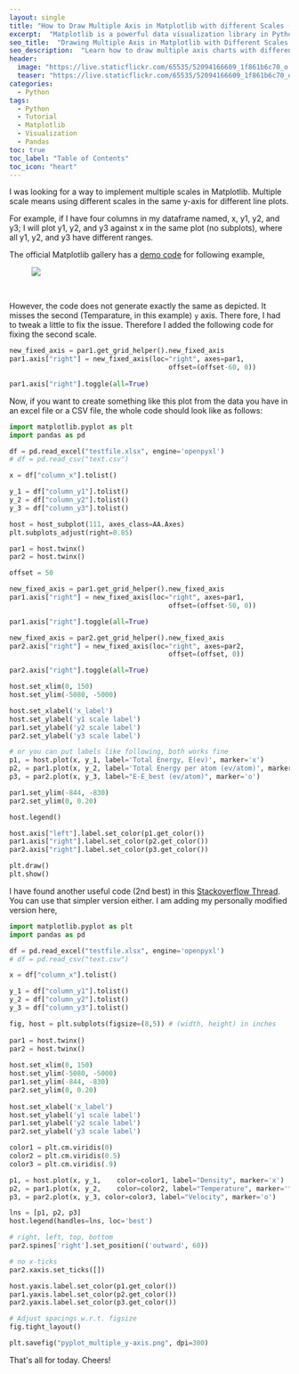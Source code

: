 ```yaml
---
layout: single
title: "How to Draw Multiple Axis in Matplotlib with different Scales (Value Range)"
excerpt:  "Matplotlib is a powerful data visualization library in Python. It allows you to create a wide range of charts and graphs, including multiple axis charts with different value ranges. In this tutorial, I'll walk you through the steps to draw multiple axis charts with different scales using Matplotlib."
seo_title:  "Drawing Multiple Axis in Matplotlib with Different Scales | Python Data Visualization"
seo_description:  "Learn how to draw multiple axis charts with different scales using Matplotlib, a powerful data visualization library in Python. Follow my step-by-step tutorial to create impressive visualizations that clearly convey your data."
header:
  image: "https://live.staticflickr.com/65535/52094166609_1f861b6c70_o.png"
  teaser: "https://live.staticflickr.com/65535/52094166609_1f861b6c70_o.png"
categories:
  - Python
tags:
  - Python
  - Tutorial
  - Matplotlib
  - Visualization
  - Pandas
toc: true
toc_label: "Table of Contents"
toc_icon: "heart"
---
```



I was looking for a way to implement multiple scales in Matplotlib. Multiple scale means using different scales in the same y-axis for different line plots.

For example, if I have four columns in my dataframe named, x, y1, y2, and y3; I will plot y1, y2, and y3 against x in the same plot (no subplots), where all y1, y2, and y3 have different ranges.

The official Matplotlib gallery has a [demo code](https://matplotlib.org/2.0.2/examples/axes_grid/demo_parasite_axes2.html) for following example,

<figure>
  <a href="https://matplotlib.org/2.0.2/_images/demo_parasite_axes2.png"><img src="https://matplotlib.org/2.0.2/_images/demo_parasite_axes2.png "></a>
</figure>
<br/>

However, the code does not generate exactly the same as depicted. It misses the second (Temparature, in this example) `y` axis. There fore, I had to tweak a little to fix the issue. Therefore I added the following code for fixing the second scale.


```python
new_fixed_axis = par1.get_grid_helper().new_fixed_axis
par1.axis["right"] = new_fixed_axis(loc="right", axes=par1,
                                        offset=(offset-60, 0))
                                        
par1.axis["right"].toggle(all=True)
```

Now, if you want to create something like this plot from the data you have in an excel file or a CSV file, the whole code should look like as follows:

```python
import matplotlib.pyplot as plt
import pandas as pd

df = pd.read_excel("testfile.xlsx", engine='openpyxl')
# df = pd.read_csv("text.csv")

x = df["column_x"].tolist()

y_1 = df["column_y1"].tolist()
y_2 = df["column_y2"].tolist()
y_3 = df["column_y3"].tolist()

host = host_subplot(111, axes_class=AA.Axes)
plt.subplots_adjust(right=0.85)

par1 = host.twinx()
par2 = host.twinx()

offset = 50

new_fixed_axis = par1.get_grid_helper().new_fixed_axis
par1.axis["right"] = new_fixed_axis(loc="right", axes=par1,
                                        offset=(offset-50, 0))

par1.axis["right"].toggle(all=True)

new_fixed_axis = par2.get_grid_helper().new_fixed_axis
par2.axis["right"] = new_fixed_axis(loc="right", axes=par2,
                                        offset=(offset, 0))

par2.axis["right"].toggle(all=True)

host.set_xlim(0, 150)
host.set_ylim(-5080, -5000)

host.set_xlabel('x_label')
host.set_ylabel('y1 scale label')
par1.set_ylabel('y2 scale label')
par2.set_ylabel('y3 scale label')

# or you can put labels like following, both works fine
p1, = host.plot(x, y_1, label='Total Energy, E(ev)', marker='x')
p2, = par1.plot(x, y_2, label='Total Energy per atom (ev/atom)', marker='^')
p3, = par2.plot(x, y_3, label="E-E_best (ev/atom)", marker='o')

par1.set_ylim(-844, -830)
par2.set_ylim(0, 0.20)

host.legend()

host.axis["left"].label.set_color(p1.get_color())
par1.axis["right"].label.set_color(p2.get_color())
par2.axis["right"].label.set_color(p3.get_color())

plt.draw()
plt.show()
```

I have found another useful code (2nd best) in this [Stackoverflow Thread](https://stackoverflow.com/questions/9103166/multiple-axis-in-matplotlib-with-different-scales?newreg=92ddfbdecd494c4490bc0ea008e7fd9d). You can use that simpler version either. I am adding my personally modified version here,

```python
import matplotlib.pyplot as plt 
import pandas as pd

df = pd.read_excel("testfile.xlsx", engine='openpyxl')
# df = pd.read_csv("text.csv")

x = df["column_x"].tolist()

y_1 = df["column_y1"].tolist()
y_2 = df["column_y2"].tolist()
y_3 = df["column_y3"].tolist()

fig, host = plt.subplots(figsize=(8,5)) # (width, height) in inches
    
par1 = host.twinx()
par2 = host.twinx()
    
host.set_xlim(0, 150)
host.set_ylim(-5080, -5000)
par1.set_ylim(-844, -830)
par2.set_ylim(0, 0.20)
    
host.set_xlabel('x_label')
host.set_ylabel('y1 scale label')
par1.set_ylabel('y2 scale label')
par2.set_ylabel('y3 scale label')

color1 = plt.cm.viridis(0)
color2 = plt.cm.viridis(0.5)
color3 = plt.cm.viridis(.9)

p1, = host.plot(x, y_1,    color=color1, label="Density", marker='x')
p2, = par1.plot(x, y_2,    color=color2, label="Temperature", marker='^')
p3, = par2.plot(x, y_3, color=color3, label="Velocity", marker='o')

lns = [p1, p2, p3]
host.legend(handles=lns, loc='best')

# right, left, top, bottom
par2.spines['right'].set_position(('outward', 60))

# no x-ticks                 
par2.xaxis.set_ticks([])

host.yaxis.label.set_color(p1.get_color())
par1.yaxis.label.set_color(p2.get_color())
par2.yaxis.label.set_color(p3.get_color())

# Adjust spacings w.r.t. figsize
fig.tight_layout()

plt.savefig("pyplot_multiple_y-axis.png", dpi=300)
```

That's all for today. Cheers!
<!--stackedit_data:
eyJoaXN0b3J5IjpbLTEwNDgxODk3NDEsMTczMjYyOTg1OV19
-->